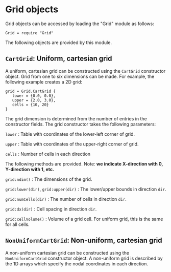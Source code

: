 # Grid objects

Grid objects can be accessed by loading the "Grid" module as follows:

~~~~~~~ {.lua}
Grid = require "Grid"
~~~~~~~  

The following objects are provided by this module.

## `CartGrid`: Uniform, cartesian grid

A uniform, cartesian grid can be constructed using the `CartGrid`
constructor object. Grid from one to six dimensions can be made. For
example, the following example creates a 2D grid:

~~~~~~~ {.lua}
grid = Grid.CartGrid {
   lower = {0.0, 0.0},
   upper = {2.0, 3.0},
   cells = {10, 20}
}
~~~~~~~

The grid dimension is determined from the number of entries in the
constructor fields. The grid constructor takes the following
parameters:

`lower`
: Table with coordinates of the lower-left corner of grid.

`upper`
: Table with coordinates of the upper-right corner of grid.

`cells`
: Number of cells in each direction

The following methods are provided. Note: __we indicate X-direction
with 0, Y-direction with 1, etc.__

`grid:ndim()`
: The dimensions of the grid.

`grid:lower(dir)`, `grid:upper(dir)`
: The lower/upper bounds in direction `dir`.

`grid:numCells(dir)`
: The number of cells in direction `dir`.

`grid:dx(dir)`
: Cell spacing in direction `dir`.

`grid:cellVolume()`
: Volume of a grid cell. For uniform grid, this is the same for all cells.

## `NonUniformCartGrid`: Non-uniform, cartesian grid

A non-uniform cartesian grid can be constructed using the
`NonUniformCartGrid` constructor object. A non-uniform grid is
described by the 1D arrays which specify the nodal coordinates in each
direction.